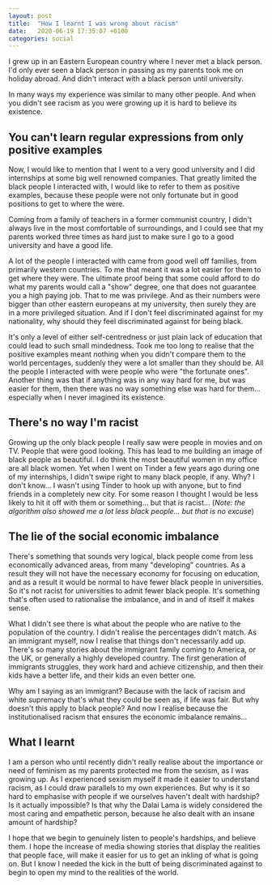 ```yaml
---
layout: post
title:  "How I learnt I was wrong about racism"
date:   2020-06-19 17:35:07 +0100
categories: social
---
```

I grew up in an Eastern European country where I never met a black person. I'd only ever seen a black person in passing as my parents took me on holiday abroad. And didn't interact with a black person until university. 

In many ways my experience was similar to many other people. And when you didn't see racism as you were growing up it is hard to believe its existence. 

## You can't learn regular expressions from only positive examples
Now, I would like to mention that I went to a very good university and I did internships at some big well renowned companies. That greatly limited the black people I interacted with, I would like to refer to them as positive examples, because these people were not only fortunate but in good positions to get to where the were. 

Coming from a family of teachers in a former communist country, I didn't always live in the most comfortable of surroundings, and I could see that my parents worked three times as hard just to make sure I go to a good university and have a good life. 

A lot of the people I interacted with came from good well off families, from primarily western countries. To me that meant it was a lot easier for them to get where they were. The ultimate proof being that some could afford to do what my parents would call a "show" degree, one that does not guarantee you a high paying job. That to me was privilege. And as their numbers were bigger than other eastern europeans at my university, then surely they are in a more privileged situation. And if I don't feel discriminated against for my nationality, why should they feel discriminated against for being black.

It's only a level of either self-centredness or just plain lack of education that could lead to such small mindedness. Took me too long to realise that the positive examples meant nothing when you didn't compare them to the world percentages, suddenly they were a lot smaller than they should be. All the people I interacted with were people who were "the fortunate ones". Another thing was that if anything was in any way hard for me, but was easier for them, then there was no way something else was hard for them... especially when I never imagined its existence. 

## There's no way I'm racist
Growing up the only black people I really saw were people in movies and on TV. People that were good looking. This has lead to me building an image of black people as beautiful. I do think the most beautiful women in my office are all black women. Yet when I went on Tinder a few years ago during one of my internships, I didn't swipe right to many black people, if any. Why? I don't know... I wasn't using Tinder to hook up with anyone, but to find friends in a completely new city. For some reason I thought I would be less likely to hit it off with them or something... but that *is* racist... (*Note: the algorithm also showed me a lot less black people... but that is no excuse*) 
## The lie of the social economic imbalance
There's something that sounds very logical, black people come from less economically advanced areas, from many "developing" countries. As a result they will not have the necessary economy for focusing on education, and as a result it would be normal to have fewer black people in universities. So it's not racist for universities to admit fewer black people. It's something that's often used to rationalise the imbalance, and in and of itself it makes sense. 

What I didn't see there is what about the people who are native to the population of the country. I didn't realise the percentages didn't match. As an immigrant myself, now I realise that things don't necessarily add up. There's so many stories about the immigrant family coming to America, or the UK, or generally a highly developed country. The first generation of immigrants struggles, they work hard and achieve citizenship, and then their kids have a better life, and their kids an even better one. 

Why am I saying as an immigrant? Because with the lack of racism and white supremacy that's what they could be seen as, if life was fair. But why doesn't this apply to black people? And now I realise because the institutionalised racism that ensures the economic imbalance remains...

## What I learnt
I am a person who until recently didn't really realise about the importance or need of feminism as my parents protected me from the sexism, as I was growing up. As I experienced sexism myself it made it easier to understand racism, as I could draw parallels to my own experiences. But why is it so hard to emphasise with people if we ourselves haven't dealt with hardship? Is it actually impossible? Is that why the Dalai Lama is widely considered the most caring and empathetic person, because he also dealt with an insane amount of hardship? 

I hope that we begin to genuinely listen to people's hardships, and believe them. I hope the increase of media showing stories that display the realities that people face, will make it easier for us to get an inkling of what is going on. But I know I needed the kick in the butt of being discriminated against to begin to open my mind to the realities of the world. 
